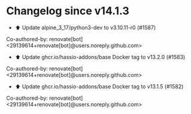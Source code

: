 # Changelog since v14.1.3
- ⬆️ Update alpine_3_17/python3-dev to v3.10.11-r0 (#1587)

Co-authored-by: renovate[bot] <29139614+renovate[bot]@users.noreply.github.com> 
- ⬆️ Update ghcr.io/hassio-addons/base Docker tag to v13.2.0 (#1583)

Co-authored-by: renovate[bot] <29139614+renovate[bot]@users.noreply.github.com> 
- ⬆️ Update ghcr.io/hassio-addons/base Docker tag to v13.1.5 (#1582)

Co-authored-by: renovate[bot] <29139614+renovate[bot]@users.noreply.github.com> 
